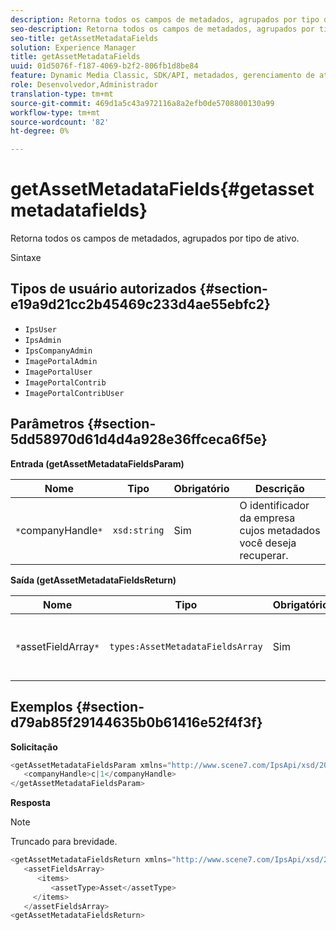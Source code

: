 ```yaml
---
description: Retorna todos os campos de metadados, agrupados por tipo de ativo.
seo-description: Retorna todos os campos de metadados, agrupados por tipo de ativo.
seo-title: getAssetMetadataFields
solution: Experience Manager
title: getAssetMetadataFields
uuid: 01d5076f-f187-4069-b2f2-806fb1d8be84
feature: Dynamic Media Classic, SDK/API, metadados, gerenciamento de ativos
role: Desenvolvedor,Administrador
translation-type: tm+mt
source-git-commit: 469d1a5c43a972116a8a2efb0de5708800130a99
workflow-type: tm+mt
source-wordcount: '82'
ht-degree: 0%

---
```



# getAssetMetadataFields{#getassetmetadatafields}

Retorna todos os campos de metadados, agrupados por tipo de ativo.

Sintaxe

## Tipos de usuário autorizados {#section-e19a9d21cc2b45469c233d4ae55ebfc2}

* `IpsUser`
* `IpsAdmin`
* `IpsCompanyAdmin`
* `ImagePortalAdmin`
* `ImagePortalUser`
* `ImagePortalContrib`
* `ImagePortalContribUser`

## Parâmetros {#section-5dd58970d61d4d4a928e36ffceca6f5e}

**Entrada (getAssetMetadataFieldsParam)**

| Nome | Tipo | Obrigatório | Descrição |
|---|---|---|---|
| `*`companyHandle`*` | `xsd:string` | Sim | O identificador da empresa cujos metadados você deseja recuperar. |

**Saída (getAssetMetadataFieldsReturn)**

| Nome | Tipo | Obrigatório | Descrição |
|---|---|---|---|
| `*`assetFieldArray`*` | `types:AssetMetadataFieldsArray` | Sim | Matriz de campos de metadados, por tipo de ativo. |

## Exemplos {#section-d79ab85f29144635b0b61416e52f4f3f}

**Solicitação**

```java
<getAssetMetadataFieldsParam xmlns="http://www.scene7.com/IpsApi/xsd/2009-07-31">
   <companyHandle>c|1</companyHandle>
</getAssetMetadataFieldsParam>
```

**Resposta**

>[!NOTE]
>
>Truncado para brevidade.

```java
<getAssetMetadataFieldsReturn xmlns="http://www.scene7.com/IpsApi/xsd/2009-07-31">
   <assetFieldsArray>
      <items>
         <assetType>Asset</assetType>
     </items>
   </assetFieldsArray>
<getAssetMetadataFieldsReturn>
```

